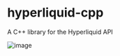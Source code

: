 # hyperliquid-cpp
A C++ library for the Hyperliquid API

![image](https://github.com/miniwang617/hyperliquid-cpp/hype.png)
